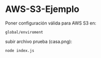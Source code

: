 # AWS-S3-Ejemplo

Poner configuración válida para AWS S3 en:
```
global/enviroment
```


subir archivo prueba (casa.png):

```
node index.js
```